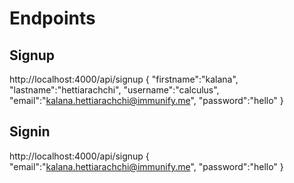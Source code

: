 # Endpoints

## Signup

http://localhost:4000/api/signup
{
"firstname":"kalana",
"lastname":"hettiarachchi",
"username":"calculus",
"email":"kalana.hettiarachchi@immunify.me",
"password":"hello"
}

## Signin

http://localhost:4000/api/signup
{
"email":"kalana.hettiarachchi@immunify.me",
"password":"hello"
}

